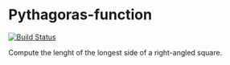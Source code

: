 # Pythagoras-function

[![Build Status](https://travis-ci.org/richelbilderbeek/Pythagoras-function.svg?branch=master)](https://travis-ci.org/richelbilderbeek/Pythagoras-function)

Compute the lenght of the longest side of a right-angled square.
